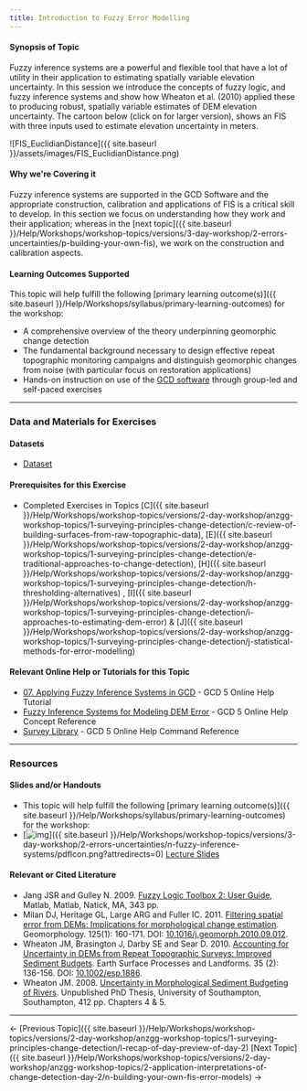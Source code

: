 ```yaml
---
title: Introduction to Fuzzy Error Modelling
---
```


#### Synopsis of Topic

Fuzzy inference systems are a powerful and flexible tool that have a lot of utility in their application to estimating spatially variable elevation uncertainty. In this session we introduce the concepts of fuzzy logic, and fuzzy inference systems and show how Wheaton et al. (2010) applied these to producing robust, spatially variable estimates of DEM elevation uncertainty.  The cartoon below  (click on for larger version), shows an FIS with three inputs used to estimate elevation uncertainty in meters. 

![FIS_EuclidianDistance]({{ site.baseurl }}/assets/images/FIS_EuclidianDistance.png)

#### Why we're Covering it

Fuzzy inference systems are supported in the GCD Software and the appropriate construction, calibration and applications of FIS is a critical skill to develop. In this section we focus on understanding how they work and their application; whereas in the [next topic]({{ site.baseurl }}/Help/Workshops/workshop-topics/versions/3-day-workshop/2-errors-uncertainties/p-building-your-own-fis), we work on the construction and calibration aspects.

#### Learning Outcomes Supported

This topic will help fulfill the following [primary learning outcome(s)]({{ site.baseurl }}/Help/Workshops/syllabus/primary-learning-outcomes) for the workshop:

- A comprehensive overview of the theory underpinning geomorphic change detection
- The fundamental background necessary to design effective repeat topographic monitoring campaigns and distinguish geomorphic changes from noise (with particular focus on restoration applications)
- Hands-on instruction on use of the [GCD software](http://www.joewheaton.org/Home/research/software/GCD) through group-led and self-paced exercises

------

### Data and Materials for Exercises

#### Datasets

- [Dataset](http://etal.usu.edu/GCD/Workshop/2014_ANZGG/Excercises/M_FIS_Intro.zip)

#### Prerequisites for this Exercise

- Completed Exercises in Topics  [C]({{ site.baseurl }}/Help/Workshops/workshop-topics/versions/2-day-workshop/anzgg-workshop-topics/1-surveying-principles-change-detection/c-review-of-building-surfaces-from-raw-topographic-data), [E]({{ site.baseurl }}/Help/Workshops/workshop-topics/versions/2-day-workshop/anzgg-workshop-topics/1-surveying-principles-change-detection/e-traditional-approaches-to-change-detection), [H]({{ site.baseurl }}/Help/Workshops/workshop-topics/versions/2-day-workshop/anzgg-workshop-topics/1-surveying-principles-change-detection/h-thresholding-alternatives) , [I]({{ site.baseurl }}/Help/Workshops/workshop-topics/versions/2-day-workshop/anzgg-workshop-topics/1-surveying-principles-change-detection/i-approaches-to-estimating-dem-error) & [J]({{ site.baseurl }}/Help/Workshops/workshop-topics/versions/2-day-workshop/anzgg-workshop-topics/1-surveying-principles-change-detection/j-statistical-methods-for-error-modelling)

#### Relevant Online Help or Tutorials for this Topic

- [07. Applying Fuzzy Inference Systems in GCD](http://gcd5help.joewheaton.org/tutorials--how-to/vii-fuzzy-inference-systems-in-gcd) - GCD 5 Online Help Tutorial
- [Fuzzy Inference Systems for Modeling DEM Error](http://gcd5help.joewheaton.org/gcd-concepts/fuzzy-inference-systems-for-modeling-dem-error) - GCD 5 Online Help Concept Reference
- [Survey Library](http://gcd5help.joewheaton.org/gcd-command-reference/data-prep-menu/survey-library) - GCD 5 Online Help Command Reference

------

### Resources

#### Slides and/or Handouts

- This topic will help fulfill the following [primary learning outcome(s)]({{ site.baseurl }}/Help/Workshops/syllabus/primary-learning-outcomes) for the workshop:
- [![img](http://gcdworkshop.joewheaton.org/_/rsrc/1429979231746/workshop-topics/versions/3-day-workshop/2-errors-uncertainties/n-fuzzy-inference-systems/pdfIcon.png)]({{ site.baseurl }}/Help/Workshops/workshop-topics/versions/3-day-workshop/2-errors-uncertainties/n-fuzzy-inference-systems/pdfIcon.png?attredirects=0) [Lecture Slides](http://etal.usu.edu/GCD/Workshop/2014_ANZGG/M_FuzzyInferenceSystems.pdf)

#### Relevant or Cited Literature

- Jang JSR and Gulley N. 2009. [Fuzzy Logic Toolbox 2: User Guide](http://www.mathworks.com/access/helpdesk/help/pdf_doc/fuzzy/fuzzy.pdf), Matlab, Matlab, Natick, MA, 343 pp. 
- Milan DJ, Heritage GL, Large ARG and Fuller IC. 2011. [Filtering spatial error from DEMs: Implications for morphological change estimation](http://etal.usu.edu/ICRRR/GCD/Milan_Filtering%20Spatial%20Error%20from%20DEM%27s.pdf). Geomorphology. 125(1): 160-171. DOI: [10.1016/j.geomorph.2010.09.012](http://dx.doi.org/10.1016/j.geomorph.2010.09.012).
- Wheaton JM, Brasington J, Darby SE and Sear D. 2010. [Accounting for Uncertainty in DEMs from Repeat Topographic Surveys: Improved Sediment Budgets](http://www.joewheaton.org/Home/research/paper-downloads/Wheaton_etal_ESPL_DoD.pdf). Earth Surface Processes and Landforms. 35 (2): 136-156. DOI: [10.1002/esp.1886](http://dx.doi.org/10.1002/esp.1886).
- Wheaton JM. 2008. [Uncertainty in Morphological Sediment Budgeting of Rivers](http://www.joewheaton.org/Home/research/projects-1/morphological-sediment-budgeting/phdthesis). Unpublished PhD Thesis, University of Southampton, Southampton, 412 pp. Chapters 4 & 5.

------

← [Previous Topic]({{ site.baseurl }}/Help/Workshops/workshop-topics/versions/2-day-workshop/anzgg-workshop-topics/1-surveying-principles-change-detection/l-recap-of-day-preview-of-day-2)            [Next Topic]({{ site.baseurl }}/Help/Workshops/workshop-topics/versions/2-day-workshop/anzgg-workshop-topics/2-application-interpretations-of-change-detection-day-2/n-building-your-own-fis-error-models) →
